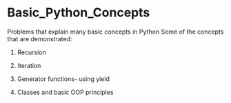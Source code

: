 # Basic_Python_Concepts
Problems that explain many basic concepts in Python
Some of the concepts that are demonstrated:

1) Recursion

2) Iteration

3) Generator functions- using yield

4) Classes and basic OOP principles
